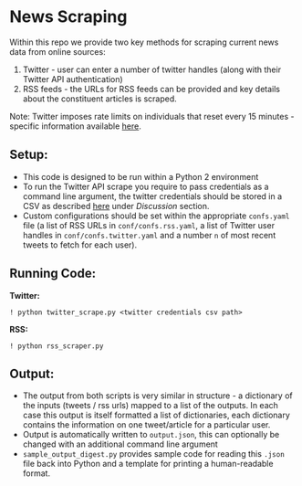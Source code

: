 # News Scraping

Within this repo we provide two key methods for scraping current news data from online sources:

1. Twitter - user can enter a number of twitter handles (along with their Twitter API authentication)
2. RSS feeds - the URLs for RSS feeds can be provided and key details about the constituent articles is scraped.

Note: Twitter imposes rate limits on individuals that reset every 15 minutes - specific information available [here](https://developer.twitter.com/en/docs/basics/rate-limiting).

## Setup:
- This code is designed to be run within a Python 2 environment
- To run the Twitter API scrape you require to pass credentials as a command line argument, the twitter credentials should be stored in a CSV as described [here](https://github.com/parrt/msan692/blob/master/hw/sentiment.md) under *Discussion* section.
- Custom configurations should be set within the appropriate `confs.yaml` file (a list of RSS URLs in `conf/confs.rss.yaml`, a list of Twitter user handles in `conf/confs.twitter.yaml` and a number `n` of most recent tweets to fetch for each user).

## Running Code:

**Twitter:**

`! python twitter_scrape.py <twitter credentials csv path>`

**RSS:**

`! python rss_scraper.py`

## Output:
- The output from both scripts is very similar in structure - a dictionary of the inputs (tweets / rss urls) mapped to a list of the outputs. In each case this output is itself formatted a list of dictionaries, each dictionary contains the information on one tweet/article for a particular user.
- Output is automatically written to `output.json`, this can optionally be changed with an additional command line argument
- `sample_output_digest.py` provides sample code for reading this `.json` file back into Python and a template for printing a human-readable format.
